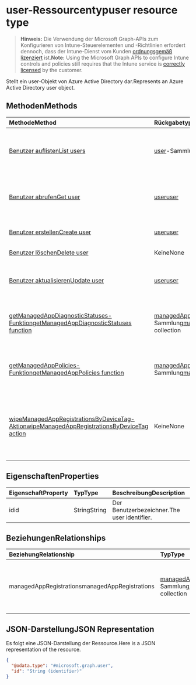 # <a name="user-resource-type"></a><span data-ttu-id="17076-101">user-Ressourcentyp</span><span class="sxs-lookup"><span data-stu-id="17076-101">user resource type</span></span>

> <span data-ttu-id="17076-102">**Hinweis:** Die Verwendung der Microsoft Graph-APIs zum Konfigurieren von Intune-Steuerelementen und -Richtlinien erfordert dennoch, dass der Intune-Dienst vom Kunden [ordnungsgemäß lizenziert](https://go.microsoft.com/fwlink/?linkid=839381) ist.</span><span class="sxs-lookup"><span data-stu-id="17076-102">**Note:** Using the Microsoft Graph APIs to configure Intune controls and policies still requires that the Intune service is [correctly licensed](https://go.microsoft.com/fwlink/?linkid=839381) by the customer.</span></span>

<span data-ttu-id="17076-103">Stellt ein user-Objekt von Azure Active Directory dar.</span><span class="sxs-lookup"><span data-stu-id="17076-103">Represents an Azure Active Directory user object.</span></span>
## <a name="methods"></a><span data-ttu-id="17076-104">Methoden</span><span class="sxs-lookup"><span data-stu-id="17076-104">Methods</span></span>
|<span data-ttu-id="17076-105">Methode</span><span class="sxs-lookup"><span data-stu-id="17076-105">Method</span></span>|<span data-ttu-id="17076-106">Rückgabetyp</span><span class="sxs-lookup"><span data-stu-id="17076-106">Return Type</span></span>|<span data-ttu-id="17076-107">Beschreibung</span><span class="sxs-lookup"><span data-stu-id="17076-107">Description</span></span>|
|:---|:---|:---|
|[<span data-ttu-id="17076-108">Benutzer auflisten</span><span class="sxs-lookup"><span data-stu-id="17076-108">List users</span></span>](../api/intune_mam_user_list.md)|<span data-ttu-id="17076-109">[user](../resources/intune_mam_user.md)-Sammlung</span><span class="sxs-lookup"><span data-stu-id="17076-109">[user](../resources/intune_mam_user.md) collection</span></span>|<span data-ttu-id="17076-110">Auflisten von Eigenschaften und Beziehungen der [user](../resources/intune_mam_user.md)-Objekte.</span><span class="sxs-lookup"><span data-stu-id="17076-110">List properties and relationships of the [user](../resources/intune_mam_user.md) objects.</span></span>|
|[<span data-ttu-id="17076-111">Benutzer abrufen</span><span class="sxs-lookup"><span data-stu-id="17076-111">Get user</span></span>](../api/intune_mam_user_get.md)|[<span data-ttu-id="17076-112">user</span><span class="sxs-lookup"><span data-stu-id="17076-112">user</span></span>](../resources/intune_mam_user.md)|<span data-ttu-id="17076-113">Lesen von Eigenschaften und Beziehungen des [user](../resources/intune_mam_user.md)-Objekts.</span><span class="sxs-lookup"><span data-stu-id="17076-113">Read properties and relationships of [plannerTaskDetails](../resources/intune_mam_user.md) object.</span></span>|
|[<span data-ttu-id="17076-114">Benutzer erstellen</span><span class="sxs-lookup"><span data-stu-id="17076-114">Create user</span></span>](../api/intune_mam_user_create.md)|[<span data-ttu-id="17076-115">user</span><span class="sxs-lookup"><span data-stu-id="17076-115">user</span></span>](../resources/intune_mam_user.md)|<span data-ttu-id="17076-116">Erstellen eines neuen [user](../resources/intune_mam_user.md)-Objekts.</span><span class="sxs-lookup"><span data-stu-id="17076-116">Create a new user object.</span></span>|
|[<span data-ttu-id="17076-117">Benutzer löschen</span><span class="sxs-lookup"><span data-stu-id="17076-117">Delete user</span></span>](../api/intune_mam_user_delete.md)|<span data-ttu-id="17076-118">Keine</span><span class="sxs-lookup"><span data-stu-id="17076-118">None</span></span>|<span data-ttu-id="17076-119">Löscht ein [user](../resources/intune_mam_user.md)-Objekt.</span><span class="sxs-lookup"><span data-stu-id="17076-119">Deletes a [user](../resources/intune_mam_user.md).</span></span>|
|[<span data-ttu-id="17076-120">Benutzer aktualisieren</span><span class="sxs-lookup"><span data-stu-id="17076-120">Update user</span></span>](../api/intune_mam_user_update.md)|[<span data-ttu-id="17076-121">user</span><span class="sxs-lookup"><span data-stu-id="17076-121">user</span></span>](../resources/intune_mam_user.md)|<span data-ttu-id="17076-122">Aktualisieren der Eigenschaften eines [user](../resources/intune_mam_user.md)-Objekts.</span><span class="sxs-lookup"><span data-stu-id="17076-122">Update the properties of a user object.</span></span>|
|[<span data-ttu-id="17076-123">getManagedAppDiagnosticStatuses-Funktion</span><span class="sxs-lookup"><span data-stu-id="17076-123">getManagedAppDiagnosticStatuses function</span></span>](../api/intune_mam_user_getmanagedappdiagnosticstatuses.md)|<span data-ttu-id="17076-124">[managedAppDiagnosticStatus](../resources/intune_mam_managedappdiagnosticstatus.md)-Sammlung</span><span class="sxs-lookup"><span data-stu-id="17076-124">[managedAppDiagnosticStatus](../resources/intune_mam_managedappdiagnosticstatus.md) collection</span></span>|<span data-ttu-id="17076-125">Ruft den Status der Diagnoseüberprüfung für einen bestimmten Benutzer ab.</span><span class="sxs-lookup"><span data-stu-id="17076-125">Gets diagnostics validation status for a given user.</span></span>|
|[<span data-ttu-id="17076-126">getManagedAppPolicies-Funktion</span><span class="sxs-lookup"><span data-stu-id="17076-126">getManagedAppPolicies function</span></span>](../api/intune_mam_user_getmanagedapppolicies.md)|<span data-ttu-id="17076-127">[managedAppPolicy](../resources/intune_mam_managedapppolicy.md)-Sammlung</span><span class="sxs-lookup"><span data-stu-id="17076-127">[managedAppPolicy](../resources/intune_mam_managedapppolicy.md) collection</span></span>|<span data-ttu-id="17076-128">Ruft App-Einschränkungen für einen bestimmten Benutzer ab.</span><span class="sxs-lookup"><span data-stu-id="17076-128">Gets app restrictions for a given user.</span></span>|
|[<span data-ttu-id="17076-129">wipeManagedAppRegistrationsByDeviceTag-Aktion</span><span class="sxs-lookup"><span data-stu-id="17076-129">wipeManagedAppRegistrationsByDeviceTag action</span></span>](../api/intune_mam_user_wipemanagedappregistrationsbydevicetag.md)|<span data-ttu-id="17076-130">Keine</span><span class="sxs-lookup"><span data-stu-id="17076-130">None</span></span>|<span data-ttu-id="17076-131">Gibt einen Zurücksetzungsvorgang für eine App-Registrierung mit angegebenem Geräte-Tag aus.</span><span class="sxs-lookup"><span data-stu-id="17076-131">Issues a wipe operation on an app registration with specified device tag.</span></span>|

## <a name="properties"></a><span data-ttu-id="17076-132">Eigenschaften</span><span class="sxs-lookup"><span data-stu-id="17076-132">Properties</span></span>
|<span data-ttu-id="17076-133">Eigenschaft</span><span class="sxs-lookup"><span data-stu-id="17076-133">Property</span></span>|<span data-ttu-id="17076-134">Typ</span><span class="sxs-lookup"><span data-stu-id="17076-134">Type</span></span>|<span data-ttu-id="17076-135">Beschreibung</span><span class="sxs-lookup"><span data-stu-id="17076-135">Description</span></span>|
|:---|:---|:---|
|<span data-ttu-id="17076-136">id</span><span class="sxs-lookup"><span data-stu-id="17076-136">id</span></span>|<span data-ttu-id="17076-137">String</span><span class="sxs-lookup"><span data-stu-id="17076-137">String</span></span>|<span data-ttu-id="17076-138">Der Benutzerbezeichner.</span><span class="sxs-lookup"><span data-stu-id="17076-138">The user identifier.</span></span>|

## <a name="relationships"></a><span data-ttu-id="17076-139">Beziehungen</span><span class="sxs-lookup"><span data-stu-id="17076-139">Relationships</span></span>
|<span data-ttu-id="17076-140">Beziehung</span><span class="sxs-lookup"><span data-stu-id="17076-140">Relationship</span></span>|<span data-ttu-id="17076-141">Typ</span><span class="sxs-lookup"><span data-stu-id="17076-141">Type</span></span>|<span data-ttu-id="17076-142">Beschreibung</span><span class="sxs-lookup"><span data-stu-id="17076-142">Description</span></span>|
|:---|:---|:---|
|<span data-ttu-id="17076-143">managedAppRegistrations</span><span class="sxs-lookup"><span data-stu-id="17076-143">managedAppRegistrations</span></span>|<span data-ttu-id="17076-144">[managedAppRegistration](../resources/intune_mam_managedappregistration.md)-Sammlung</span><span class="sxs-lookup"><span data-stu-id="17076-144">[managedAppRegistration](../resources/intune_mam_managedappregistration.md) collection</span></span>|<span data-ttu-id="17076-145">Null oder mehr verwaltete App-Registrierungen, die dem Benutzer gehören.</span><span class="sxs-lookup"><span data-stu-id="17076-145">Zero or more managed app registrations that belong to the user.</span></span>|

## <a name="json-representation"></a><span data-ttu-id="17076-146">JSON-Darstellung</span><span class="sxs-lookup"><span data-stu-id="17076-146">JSON Representation</span></span>
<span data-ttu-id="17076-147">Es folgt eine JSON-Darstellung der Ressource.</span><span class="sxs-lookup"><span data-stu-id="17076-147">Here is a JSON representation of the resource.</span></span>
<!-- {
  "blockType": "resource",
  "keyProperty": "id",
  "@odata.type": "microsoft.graph.user"
}
-->
``` json
{
  "@odata.type": "#microsoft.graph.user",
  "id": "String (identifier)"
}
```



